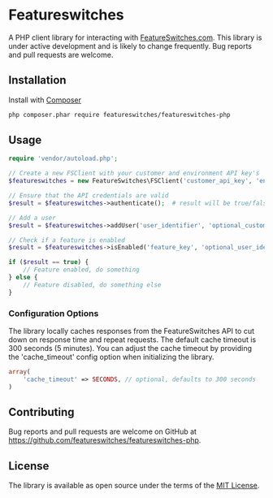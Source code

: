 # Featureswitches

A PHP client library for interacting with [FeatureSwitches.com](https://featureswitches.com).  This library is under active development and is likely to change frequently.  Bug reports and pull requests are welcome.

## Installation

Install with [Composer](https://getcomposer.org/)

```bash
php composer.phar require featureswitches/featureswitches-php
```

## Usage

```php
require 'vendor/autoload.php';

// Create a new FSClient with your customer and environment API key's
$featureswitches = new FeatureSwitches\FSClient('customer_api_key', 'environment_api_key', array('options'));

// Ensure that the API credentials are valid
$result = $featureswitches->authenticate();  # result will be true/false to indicate success

// Add a user
$result = $featureswitches->addUser('user_identifier', 'optional_customer_identifier', 'optional_name', 'optional_email');

// Check if a feature is enabled
$result = $featureswitches->isEnabled('feature_key', 'optional_user_identifier', default(true/false, default=false));

if ($result == true) {
    // Feature enabled, do something
} else {
    // Feature disabled, do something else
}
```

### Configuration Options
The library locally caches responses from the FeatureSwitches API to cut down on response time and repeat requests. The default cache timeout is 300 seconds (5 minutes).  You can adjust the cache timeout by providing the 'cache_timeout' config option when initializing the library.

```php
array(
    'cache_timeout' => SECONDS, // optional, defaults to 300 seconds
)
```
## Contributing

Bug reports and pull requests are welcome on GitHub at https://github.com/featureswitches/featureswitches-php.


## License

The library is available as open source under the terms of the [MIT License](http://opensource.org/licenses/MIT).

